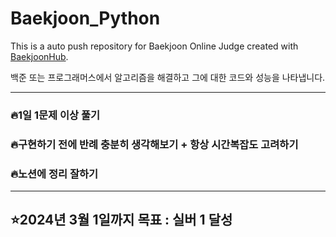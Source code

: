 # Baekjoon_Python
This is a auto push repository for Baekjoon Online Judge created with [BaekjoonHub](https://github.com/BaekjoonHub/BaekjoonHub).

백준 또는 프로그래머스에서 알고리즘을 해결하고 그에 대한 코드와 성능을 나타냅니다.

---

### 🔥1일 1문제 이상 풀기
### 🔥구현하기 전에 반례 충분히 생각해보기 + 항상 시간복잡도 고려하기
### 🔥노션에 정리 잘하기
---
## ⭐2024년 3월 1일까지 목표 : 실버 1 달성

